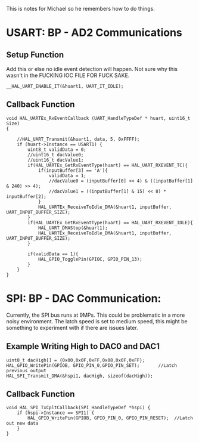 This is notes for Michael so he remembers how to do things.
# USART: BP - AD2 Communications
## Setup Function
Add this or else no idle event detection will happen. Not sure why this wasn't in the FUCKING IOC FILE FOR FUCK SAKE.
```
__HAL_UART_ENABLE_IT(&huart1, UART_IT_IDLE);
```

## Callback Function
```
void HAL_UARTEx_RxEventCallback (UART_HandleTypeDef * huart, uint16_t Size)
{

	//HAL_UART_Transmit(&huart1, data, 5, 0xFFFF);
	if (huart->Instance == USART1) {
		uint8_t validData = 0;
		//uint16_t dacValue0;
		//uint16_t dacValue1;
		if(HAL_UARTEx_GetRxEventType(huart) == HAL_UART_RXEVENT_TC){
			if(inputBuffer[3] == 'A'){
				validData = 1;
				//dacValue0 = (inputBuffer[0] << 4) & ((inputBuffer[1] & 240) >> 4);
				//dacValue1 = ((inputBuffer[1] & 15) << 8) * inputBuffer[2];
			}
			HAL_UARTEx_ReceiveToIdle_DMA(&huart1, inputBuffer, UART_INPUT_BUFFER_SIZE);
		}
		if(HAL_UARTEx_GetRxEventType(huart) == HAL_UART_RXEVENT_IDLE){
			HAL_UART_DMAStop(&huart1);
			HAL_UARTEx_ReceiveToIdle_DMA(&huart1, inputBuffer, UART_INPUT_BUFFER_SIZE);
		}

		if(validData == 1){
			HAL_GPIO_TogglePin(GPIOC, GPIO_PIN_13);
		}
	}
}
```
# SPI: BP - DAC Communication:
Currently, the SPI bus runs at 9MPs. This could be problematic in a more noisy environment.
The latch speed is set to medium speed, this might be something to experiment with if there are issues later.
## Example Writing High to DAC0 and DAC1
```
uint8_t dacHigh[] = {0x00,0x0F,0xFF,0x08,0x0F,0xFF};
HAL_GPIO_WritePin(GPIOB, GPIO_PIN_0,GPIO_PIN_SET);       //Latch previous output
HAL_SPI_Transmit_DMA(&hspi1, dacHigh, sizeof(dacHigh));
```
## Callback Function
```
void HAL_SPI_TxCpltCallback(SPI_HandleTypeDef *hspi) {
    if (hspi->Instance == SPI1) {
    	HAL_GPIO_WritePin(GPIOB, GPIO_PIN_0, GPIO_PIN_RESET);  //Latch out new data
    }
}
```
